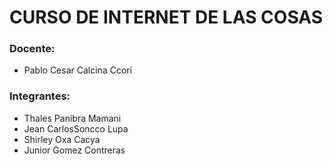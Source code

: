 # CURSO DE INTERNET DE LAS COSAS
### Docente:
- Pablo Cesar Calcina Ccori
### Integrantes:
- Thales Panibra Mamani
- Jean CarlosSoncco Lupa
- Shirley Oxa Cacya
- Junior Gomez Contreras

